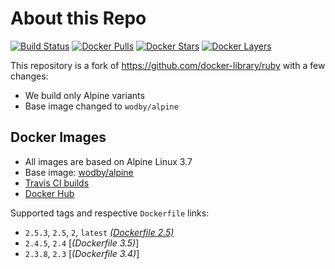 # About this Repo

[![Build Status](https://travis-ci.com/wodby/base-ruby.svg?branch=master)](https://travis-ci.com/wodby/base-ruby)
[![Docker Pulls](https://img.shields.io/docker/pulls/wodby/base-ruby.svg)](https://hub.docker.com/r/wodby/base-ruby)
[![Docker Stars](https://img.shields.io/docker/stars/wodby/base-ruby.svg)](https://hub.docker.com/r/wodby/base-ruby)
[![Docker Layers](https://images.microbadger.com/badges/image/wodby/base-ruby.svg)](https://microbadger.com/images/wodby/base-ruby)

This repository is a fork of https://github.com/docker-library/ruby with a few changes:

* We build only Alpine variants
* Base image changed to `wodby/alpine`

## Docker Images

* All images are based on Alpine Linux 3.7
* Base image: [wodby/alpine](https://github.com/wodby/alpine)
* [Travis CI builds](https://travis-ci.com/wodby/base-ruby) 
* [Docker Hub](https://hub.docker.com/r/wodby/base-ruby)

[_(Dockerfile 2.5)_]: https://github.com/wodby/base-ruby/tree/master/2.5/alpine3.7/Dockerfile.wodby
[_(Dockerfile 2.4)_]: https://github.com/wodby/base-ruby/tree/master/2.4/alpine3.7/Dockerfile.wodby
[_(Dockerfile 2.3)_]: https://github.com/wodby/base-ruby/tree/master/2.3/alpine3.7/Dockerfile.wodby

Supported tags and respective `Dockerfile` links:

* `2.5.3`, `2.5`, `2`, `latest` [_(Dockerfile 2.5)_]
* `2.4.5`, `2.4` [_(Dockerfile 3.5)_]
* `2.3.8`, `2.3` [_(Dockerfile 3.4)_]
